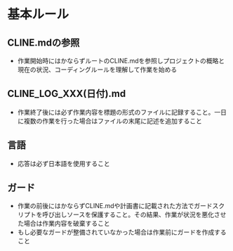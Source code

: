 # 基本ルール
## CLINE.mdの参照
 - 作業開始時にはかならずルートのCLINE.mdを参照しプロジェクトの概略と現在の状況、コーディングルールを理解して作業を始める
## CLINE_LOG_XXX(日付).md
 - 作業終了後には必ず作業内容を標題の形式のファイルに記録すること。一日に複数の作業を行った場合はファイルの末尾に記述を追加すること

## 言語
 - 応答は必ず日本語を使用すること

## ガード
 - 作業の前後にはかならずCLINE.mdや計画書に記載された方法でガードスクリプトを呼び出しソースを保護すること。その結果、作業が状況を悪化させた場合は作業内容を破棄すること
 - もし必要なガードが整備されていなかった場合は作業前にガードを作成すること